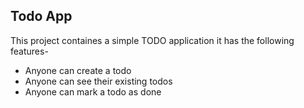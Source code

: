 ## Todo App
This project containes a simple TODO application
 it has the following features-
 
- Anyone can create a todo
- Anyone can see their existing todos
- Anyone can mark a todo as done

 